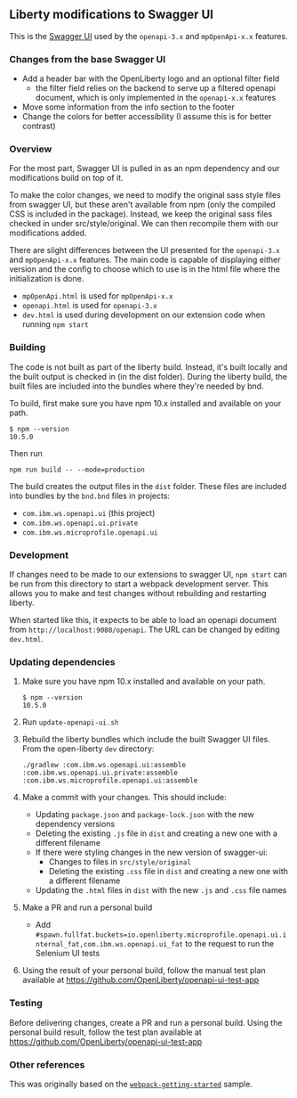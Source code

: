 ## Liberty modifications to Swagger UI

This is the [Swagger UI][swagger-ui] used by the `openapi-3.x` and `mpOpenApi-x.x` features.

### Changes from the base Swagger UI

- Add a header bar with the OpenLiberty logo and an optional filter field
  - the filter field relies on the backend to serve up a filtered openapi document, which is only implemented in the `openapi-x.x` features
- Move some information from the info section to the footer
- Change the colors for better accessibility (I assume this is for better contrast)

### Overview

For the most part, Swagger UI is pulled in as an npm dependency and our modifications build on top of it.

To make the color changes, we need to modify the original sass style files from swagger UI, but these aren't available from npm (only the compiled CSS is included in the package). Instead, we keep the original sass files checked in under src/style/original. We can then recompile them with our modifications added.

There are slight differences between the UI presented for the `openapi-3.x` and `mpOpenApi-x.x` features. The main code is capable of displaying either version and the config to choose which to use is in the html file where the initialization is done.

* `mpOpenApi.html` is used for `mpOpenApi-x.x`
* `openapi.html` is used for `openapi-3.x`
* `dev.html` is used during development on our extension code when running `npm start`

### Building

The code is not built as part of the liberty build. Instead, it's built locally and the built output is checked in (in the dist folder). During the liberty build, the built files are included into the bundles where they're needed by bnd.

To build, first make sure you have npm 10.x installed and available on your path.

```
$ npm --version
10.5.0
```

Then run

```
npm run build -- --mode=production
```

The build creates the output files in the `dist` folder. These files are included into bundles by the `bnd.bnd` files in projects:
* `com.ibm.ws.openapi.ui` (this project)
* `com.ibm.ws.openapi.ui.private`
* `com.ibm.ws.microprofile.openapi.ui`

### Development

If changes need to be made to our extensions to swagger UI, `npm start` can be run from this directory to start a webpack development server. This allows you to make and test changes without rebuilding and restarting liberty.

When started like this, it expects to be able to load an openapi document from `http://localhost:9080/openapi`. The URL can be changed by editing `dev.html`.

### Updating dependencies

1. Make sure you have npm 10.x installed and available on your path.

   ```
   $ npm --version
   10.5.0
   ```

1. Run `update-openapi-ui.sh`

1. Rebuild the liberty bundles which include the built Swagger UI files. From the open-liberty `dev` directory:
   ```
   ./gradlew :com.ibm.ws.openapi.ui:assemble :com.ibm.ws.openapi.ui.private:assemble :com.ibm.ws.microprofile.openapi.ui:assemble
   ```

1. Make a commit with your changes. This should include:
   * Updating `package.json` and `package-lock.json` with the new dependency versions
   * Deleting the existing `.js` file in `dist` and creating a new one with a different filename
   * If there were styling changes in the new version of swagger-ui:
     * Changes to files in `src/style/original`
     * Deleting the existing `.css` file in `dist` and creating a new one with a different filename
   * Updating the `.html` files in `dist` with the new `.js` and `.css` file names

1. Make a PR and run a personal build
   * Add `#spawn.fullfat.buckets=io.openliberty.microprofile.openapi.ui.internal_fat,com.ibm.ws.openapi.ui_fat` to the request to run the Selenium UI tests

1. Using the result of your personal build, follow the manual test plan available at https://github.com/OpenLiberty/openapi-ui-test-app

### Testing

Before delivering changes, create a PR and run a personal build. Using the personal build result, follow the test plan available at https://github.com/OpenLiberty/openapi-ui-test-app

### Other references

This was originally based on the [`webpack-getting-started`][webpack-sample] sample.

[swagger-ui]: https://github.com/swagger-api/swagger-ui
[webpack-sample]: https://github.com/swagger-api/swagger-ui/tree/df7749b2fe88c3235a2a7a2c965e8edaaa646356/docs/samples/webpack-getting-started
[swagger-ui-repo]: https://github.com/swagger-api/swagger-ui
[swagger-ui-releases]: https://github.com/swagger-api/swagger-ui/releases
